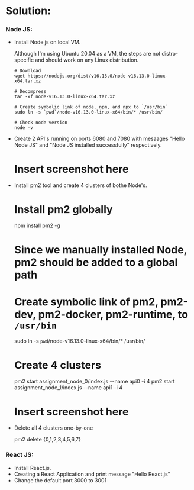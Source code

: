 # Solution:

### Node JS:
 - Install Node js on local VM.

    Although I'm using Ubuntu 20.04 as a VM, the steps are not distro-specific and should work on any Linux distribution.

    ```console
    # Download
    wget https://nodejs.org/dist/v16.13.0/node-v16.13.0-linux-x64.tar.xz

    # Decompress
    tar -xf node-v16.13.0-linux-x64.tar.xz

    # Create symbolic link of node, npm, and npx to `/usr/bin`
    sudo ln -s `pwd`/node-v16.13.0-linux-x64/bin/* /usr/bin/

    # Check node version
    node -v
    ```

 - Create 2 API's running on ports 6080 and 7080 with mesaages "Hello Node JS" and "Node JS installed successfully" respectively.

    # Insert screenshot here

 - Install pm2 tool and create 4 clusters of bothe Node's.

    # Install pm2 globally
    npm install pm2 -g

    # Since we manually installed Node, pm2 should be added to a global path

    # Create symbolic link of pm2, pm2-dev, pm2-docker, pm2-runtime, to `/usr/bin`
    sudo ln -s `pwd`/node-v16.13.0-linux-x64/bin/* /usr/bin/
    
    # Create 4 clusters
    pm2 start assignment_node_0/index.js --name api0 -i 4
    pm2 start assignment_node_1/index.js --name api1 -i 4

    # Insert screenshot here

 - Delete all 4 clusters one-by-one

    pm2 delete {0,1,2,3,4,5,6,7}

### React JS:
 - Install React.js.
 - Creating a React Application and print message "Hello React.js"
 - Change the default port 3000 to 3001


